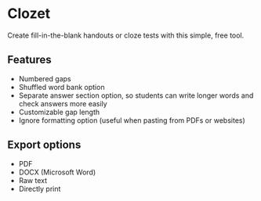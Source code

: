 # Clozet

Create fill-in-the-blank handouts or cloze tests with this simple, free tool.

## Features

- Numbered gaps
- Shuffled word bank option
- Separate answer section option, so students can write longer words and check answers more easily
- Customizable gap length
- Ignore formatting option (useful when pasting from PDFs or websites)

## Export options

- PDF
- DOCX (Microsoft Word)
- Raw text
- Directly print